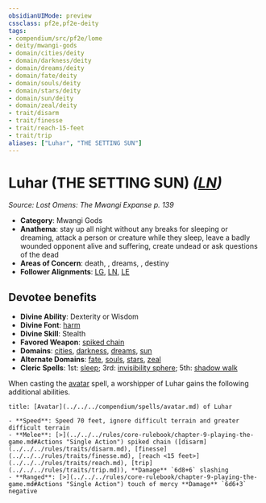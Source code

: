 ```yaml
---
obsidianUIMode: preview
cssclass: pf2e,pf2e-deity
tags:
- compendium/src/pf2e/lome
- deity/mwangi-gods
- domain/cities/deity
- domain/darkness/deity
- domain/dreams/deity
- domain/fate/deity
- domain/souls/deity
- domain/stars/deity
- domain/sun/deity
- domain/zeal/deity
- trait/disarm
- trait/finesse
- trait/reach-15-feet
- trait/trip
aliases: ["Luhar", "THE SETTING SUN"]
---
```

# Luhar (THE SETTING SUN) *([LN](../../../Rules/traits/lawful-neutral-b1.md))*  
*Source: Lost Omens: The Mwangi Expanse p. 139*  

- **Category**: Mwangi Gods
- **Anathema**: stay up all night without any breaks for sleeping or dreaming, attack a person or creature while they sleep, leave a badly wounded opponent alive and suffering, create undead or ask questions of the dead
- **Areas of Concern**: death, , dreams, , destiny
- **Follower Alignments**: [LG](../../../Rules/traits/lawful-goo-b1.md), [LN](../../../Rules/traits/lawful-neutral-b1.md), [LE](../../../Rules/traits/lawful-evil-b1.md)

## Devotee benefits

- **Divine Ability**: Dexterity or Wisdom
- **Divine Font**: [harm](../../spells/harm.md)
- **Divine Skill**: Stealth
- **Favored Weapon**: [spiked chain](../../equipment/items/spiked-chain.md)
- **Domains**: [cities](../domains.md#Cities), [darkness](../domains.md#Darkness), [dreams](../domains.md#Dreams), [sun](../domains.md#Sun)
- **Alternate Domains**: [fate](../domains.md#Fate), [souls](../domains.md#Souls), [stars](../domains.md#Stars), [zeal](../domains.md#Zeal)
- **Cleric Spells**: 1st: [sleep](../../spells/sleep.md); 3rd: [invisibility sphere](../../spells/invisibility-sphere.md); 5th: [shadow walk](../../spells/shadow-walk.md)

When casting the [avatar](../../spells/avatar.md) spell, a worshipper of Luhar gains the following additional abilities.

```ad-embed-avatar
title: [Avatar](../../../compendium/spells/avatar.md) of Luhar

- **Speed**: Speed 70 feet, ignore difficult terrain and greater difficult terrain
- **Melee**: [>](../../../rules/core-rulebook/chapter-9-playing-the-game.md#Actions "Single Action") spiked chain ([disarm](../../../rules/traits/disarm.md), [finesse](../../../rules/traits/finesse.md), [reach <15 feet>](../../../rules/traits/reach.md), [trip](../../../rules/traits/trip.md)), **Damage** `6d8+6` slashing
- **Ranged**: [>](../../../rules/core-rulebook/chapter-9-playing-the-game.md#Actions "Single Action") touch of mercy **Damage** `6d6+3` negative
```
